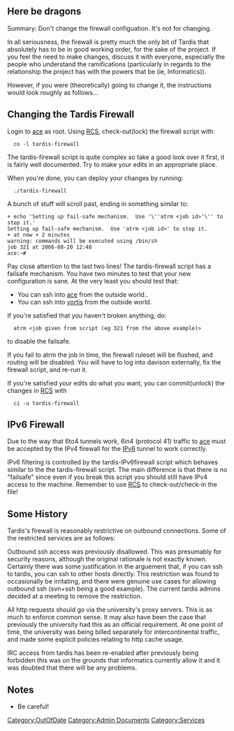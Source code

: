 ## Here be dragons

Summary: Don't change the firewall configuation. It's not for changing.

In all seriousness, the firewall is pretty much the only bit of Tardis
that absolutely has to be in good working order, for the sake of the
project. If you feel the need to make changes, discuss it with everyone,
especially the people who understand the ramifications (particularly in
regards to the relationship the project has with the powers that be (ie,
Informatics)).

However, if you were (theoretically) going to change it, the
instructions would look roughly as follows...

## Changing the Tardis Firewall

Login to [ace](ace "wikilink") as root. Using [RCS](RCS "wikilink"),
check-out(lock) the firewall script with:

`  co -l tardis-firewall`

The tardis-firewall script is quite complex so take a good look over it
first, it is fairly well documented. Try to make your edits in an
appropriate place.

When you're done, you can deploy your changes by running:

`  ./tardis-firewall`

A bunch of stuff will scroll past, ending in something similar to:

    + echo 'Setting up fail-safe mechanism.  Use '\''atrm <job id>'\'' to stop it.'
    Setting up fail-safe mechanism.  Use 'atrm <job id>' to stop it.
    + at now + 2 minutes
    warning: commands will be executed using /bin/sh
    job 321 at 2006-08-20 12:48
    ace:~#

Pay close attention to the last two lines! The tardis-firewall script
has a failsafe mechanism. You have two minutes to test that your new
configuration is sane. At the very least you should test that:

-   You can ssh into [ace](ace "wikilink") from the outside world..
-   You can ssh into [vortis](vortis "wikilink") from the outside world.

If you're satisfied that you haven't broken anything, do:

`  atrm <job given from script (eg 321 from the above example)>`

to disable the failsafe.

If you fail to atrm the job in time, the firewall ruleset will be
flushed, and routing will be disabled. You will have to log into davison
externally, fix the firewall script, and re-run it.

If you're satisfied your edits do what you want, you can commit(unlock)
the changes in [RCS](RCS "wikilink") with

`  ci -u tardis-firewall`

## IPv6 Firewall

Due to the way that 6to4 tunnels work, 6in4 (protocol 41) traffic to
[ace](ace "wikilink") must be accepted by the IPv4 firewall for the
[IPv6](IPv6 "wikilink") tunnel to work correctly.

IPv6 filtering is controlled by the tardis-IPv6firewall script which
behaves similar to the the tardis-firewall script. The main difference
is that there is no "failsafe" since even if you break this script you
should still have IPv4 access to the machine. Remember to use
[RCS](RCS "wikilink") to check-out/check-in the file!

## Some History

Tardis's firewall is reasonably restrictive on outbound connections.
Some of the restricted services are as follows:

Outbound ssh access was previously disallowed. This was presumably for
security reasons, although the original rationale is not exactly known.
Certainly there was some justification in the arguement that, if you can
ssh to tardis, you can ssh to other hosts directly. This restriction was
found to occasionally be irritating, and there were genuine use cases
for allowing outbound ssh (svn+ssh being a good example). The current
tardis admins decided at a meeting to remove the restriction.

All http requests should go via the university's proxy servers. This is
as much to enforce common sense. It may also have been the case that
previously the university had this as an official requirement. At one
point of time, the university was being billed separately for
intercontinental traffic, and made some explicit policies relating to
http cache usage.

IRC access from tardis has been re-enabled after previously being
forbidden this was on the grounds that informatics currently allow it
and it was doubted that there will be any problems.

## Notes

-   Be careful!

[Category:OutOfDate](Category:OutOfDate "wikilink") [Category:Admin
Documents](Category:Admin_Documents "wikilink")
[Category:Services](Category:Services "wikilink")